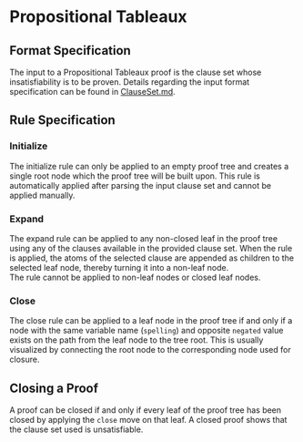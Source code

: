 # Propositional Tableaux

## Format Specification

The input to a Propositional Tableaux proof is the clause set whose insatisfiability is to be proven. Details regarding the input format specification can be found in [ClauseSet.md](./ClauseSet.md).

## Rule Specification

### Initialize

The initialize rule can only be applied to an empty proof tree and creates a single root node which the proof tree will be built upon. This rule is automatically applied after parsing the input clause set and cannot be applied manually.

### Expand

The expand rule can be applied to any non-closed leaf in the proof tree using any of the clauses available in the provided clause set. When the rule is applied, the atoms of the selected clause are appended as children to the selected leaf node, thereby turning it into a non-leaf node.  
The rule cannot be applied to non-leaf nodes or closed leaf nodes.

### Close

The close rule can be applied to a leaf node in the proof tree if and only if a node with the same variable name (`spelling`) and opposite `negated` value exists on the path from the leaf node to the tree root. This is usually visualized by connecting the root node to the corresponding node used for closure.

## Closing a Proof

A proof can be closed if and only if every leaf of the proof tree has been closed by applying the `close` move on that leaf. A closed proof shows that the clause set used is unsatisfiable.
